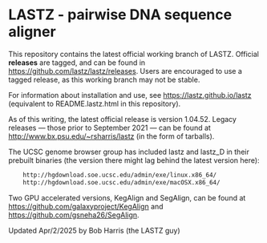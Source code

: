 LASTZ - pairwise DNA sequence aligner
=========

This repository contains the latest official working branch of LASTZ.
Official **releases** are tagged, and can be found in
https://github.com/lastz/lastz/releases.
Users are encouraged to use a tagged release, as this working branch may not
be stable.

For information about installation and use, see https://lastz.github.io/lastz
(equivalent to README.lastz.html in this repository).

As of this writing, the latest official release is version 1.04.52.
Legacy releases — those prior to September 2021 — can be found at
http://www.bx.psu.edu/~rsharris/lastz (in the form of tarballs).

The UCSC genome browser group has included lastz and lastz_D in their prebuilt
binaries (the version there might lag behind the latest version here):
```bash  
    http://hgdownload.soe.ucsc.edu/admin/exe/linux.x86_64/
    http://hgdownload.soe.ucsc.edu/admin/exe/macOSX.x86_64/
```

Two GPU accelerated versions, KegAlign and SegAlign, can be found at
https://github.com/galaxyproject/KegAlign
and https://github.com/gsneha26/SegAlign.

Updated Apr/2/2025 by Bob Harris (the LASTZ guy)

